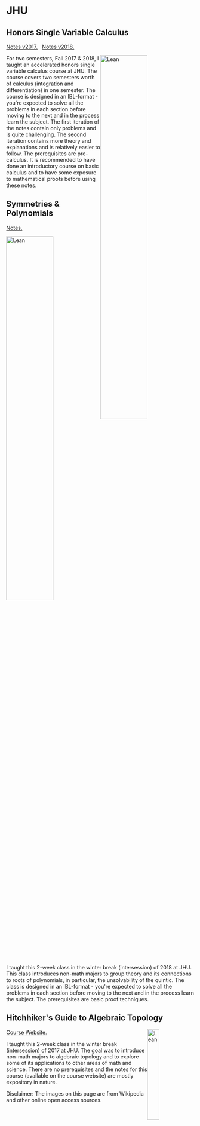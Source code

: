 # JHU

<!-- While I was a grad student at JHU I got a chance to design and teach a couple of intersession courses and a semester long honors single variable course for two semesters. -->

## Honors Single Variable Calculus

[Notes v2017.](https://github.com/apurvnakade/jhu2017-18-honors-single-variable-calculus/blob/main/2017/output/ClassNotes.pdf) &nbsp; [Notes v2018.](https://github.com/apurvnakade/jhu2017-18-honors-single-variable-calculus/blob/main/2018/output/ClassNotes.pdf)

<img src="https://upload.wikimedia.org/wikipedia/commons/6/60/WeierstrassFunction.svg"
     alt="Lean"
     style="float:right"
     width="50%"/>

For two semesters, Fall 2017 \& 2018, I taught an accelerated honors single variable calculus course at JHU.
The course covers two semesters worth of calculus (integration and differentiation) in one semester.
The course is designed in an IBL-format - you're expected to solve all the problems in each section before moving to the next and in the process learn the subject.
The first iteration of the notes contain only problems and is quite challenging.
The second iteration contains more theory and explanations and is relatively easier to follow.
The prerequisites are pre-calculus.
It is recommended to have done an introductory course on basic calculus and to have some exposure to mathematical proofs before using these notes.

## Symmetries \& Polynomials

[Notes.](https://github.com/apurvnakade/jhu2018-symmetries-and-polynomials/blob/main/output/index.pdf)

<img src="https://wikimedia.org/api/rest_v1/media/math/render/svg/56ea527f89e3bdb66eca0e1c1a5bb4a5512358df"
     alt="Lean"
     style="float:right"
     width="50%"/>

I taught this 2-week class in the winter break (intersession) of 2018 at JHU.
This class introduces non-math majors to group theory and its connections to roots of polynomials, in particular, the unsolvability of the quintic.
The class is designed in an IBL-format - you're expected to solve all the problems in each section before moving to the next and in the process learn the subject.
The prerequisites are basic proof techniques.

## Hitchhiker's Guide to Algebraic Topology

<img src="https://upload.wikimedia.org/wikipedia/commons/9/98/Thistlethwaite_unknot.svg"
     alt="Lean"
     style="float:right"
     width="25%"/>

[Course Website.](https://apurvanakade.github.io/courses/2017_h2g2_alg_top/index.html)

I taught this 2-week class in the winter break (intersession) of 2017 at JHU.
The goal was to introduce non-math majors to algebraic topology and to explore some of its applications to other areas of math and science.
There are no prerequisites and the notes for this course (available on the course website) are mostly expository in nature.

<div class="footnote">
    Disclaimer: The images on this page are from Wikipedia and other online open access sources.
</div>
